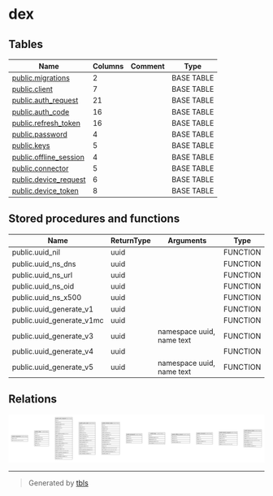 # dex

## Tables

| Name | Columns | Comment | Type |
| ---- | ------- | ------- | ---- |
| [public.migrations](public.migrations.md) | 2 |  | BASE TABLE |
| [public.client](public.client.md) | 7 |  | BASE TABLE |
| [public.auth_request](public.auth_request.md) | 21 |  | BASE TABLE |
| [public.auth_code](public.auth_code.md) | 16 |  | BASE TABLE |
| [public.refresh_token](public.refresh_token.md) | 16 |  | BASE TABLE |
| [public.password](public.password.md) | 4 |  | BASE TABLE |
| [public.keys](public.keys.md) | 5 |  | BASE TABLE |
| [public.offline_session](public.offline_session.md) | 4 |  | BASE TABLE |
| [public.connector](public.connector.md) | 5 |  | BASE TABLE |
| [public.device_request](public.device_request.md) | 6 |  | BASE TABLE |
| [public.device_token](public.device_token.md) | 8 |  | BASE TABLE |

## Stored procedures and functions

| Name | ReturnType | Arguments | Type |
| ---- | ------- | ------- | ---- |
| public.uuid_nil | uuid |  | FUNCTION |
| public.uuid_ns_dns | uuid |  | FUNCTION |
| public.uuid_ns_url | uuid |  | FUNCTION |
| public.uuid_ns_oid | uuid |  | FUNCTION |
| public.uuid_ns_x500 | uuid |  | FUNCTION |
| public.uuid_generate_v1 | uuid |  | FUNCTION |
| public.uuid_generate_v1mc | uuid |  | FUNCTION |
| public.uuid_generate_v3 | uuid | namespace uuid, name text | FUNCTION |
| public.uuid_generate_v4 | uuid |  | FUNCTION |
| public.uuid_generate_v5 | uuid | namespace uuid, name text | FUNCTION |

## Relations

![er](schema.svg)

---

> Generated by [tbls](https://github.com/k1LoW/tbls)
